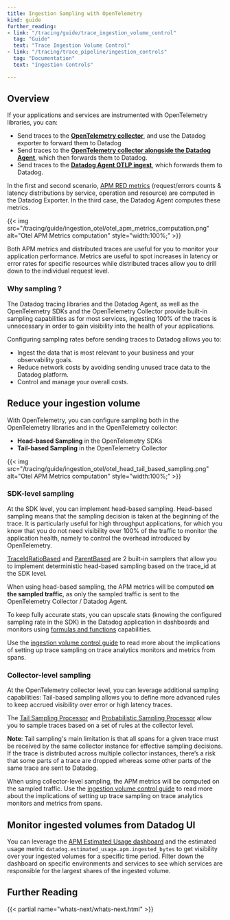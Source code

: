 ```yaml
---
title: Ingestion Sampling with OpenTelemetry
kind: guide
further_reading:
- link: "/tracing/guide/trace_ingestion_volume_control"
  tag: "Guide"
  text: "Trace Ingestion Volume Control"
- link: "/tracing/trace_pipeline/ingestion_controls"
  tag: "Documentation"
  text: "Ingestion Controls"

---
```


## Overview

If your applications and services are instrumented with OpenTelemetry libraries, you can: 
- Send traces to the **[OpenTelemetry collector][1]**, and use the Datadog exporter to forward them to Datadog
- Send traces to the **[OpenTelemetry collector alongside the Datadog Agent][2]**, which then forwards them to Datadog.
- Send traces to the **[Datadog Agent OTLP ingest][3]**, which forwards them to Datadog.

In the first and second scenario, [APM RED metrics][4] (request/errors counts & latency distributions by service, operation and resource) are computed in the Datadog Exporter. In the third case, the Datadog Agent computes these metrics.

{{< img src="/tracing/guide/ingestion_otel/otel_apm_metrics_computation.png" alt="Otel APM Metrics computation" style="width:100%;" >}}

Both APM metrics and distributed traces are useful for you to monitor your application performance. Metrics are useful to spot increases in latency or error rates for specific resources while distributed traces allow you to drill down to the individual request level.

### Why sampling ?

The Datadog tracing libraries and the Datadog Agent, as well as the OpenTelemetry SDKs and the OpenTelemetry Collector provide built-in sampling capabilities as for most services, ingesting 100% of the traces is unnecessary in order to gain visibility into the health of your applications. 

Configuring sampling rates before sending traces to Datadog allows you to: 
- Ingest the data that is most relevant to your business and your observability goals.
- Reduce network costs by avoiding sending unused trace data to the Datadog platform.
- Control and manage your overall costs.

## Reduce your ingestion volume

With OpenTelemetry, you can configure sampling both in the OpenTelemetry libraries and in the OpenTelemetry collector: 
- **Head-based Sampling** in the OpenTelemetry SDKs
- **Tail-based Sampling** in the OpenTelemetry Collector

{{< img src="/tracing/guide/ingestion_otel/otel_head_tail_based_sampling.png" alt="Otel APM Metrics computation" style="width:100%;" >}}

### SDK-level sampling

At the SDK level, you can implement head-based sampling. Head-based sampling means that the sampling decision is taken at the beginning of the trace. It is particularly useful for high throughput applications, for which you know that you do not need visibility over 100% of the traffic to monitor the application health, namely to control the overhead introduced by OpenTelemetry.

[TraceIdRatioBased][5] and [ParentBased][6] are 2 built-in samplers that allow you to implement deterministic head-based sampling based on the trace_id at the SDK level.

When using head-based sampling, the APM metrics will be computed **on the sampled traffic**, as only the sampled traffic is sent to the OpenTelemetry Collector / Datadog Agent.

To keep fully accurate stats, you can upscale stats (knowing the configured sampling rate in the SDK) in the Datadog application in dashboards and monitors using [formulas and functions][7] capabilities.

Use the [ingestion volume control guide][8] to read more about the implications of setting up trace sampling on trace analytics monitors and metrics from spans.

### Collector-level sampling

At the OpenTelemetry collector level, you can leverage additional sampling capabilities: Tail-based sampling allows you to define more advanced rules to keep accrued visibility over error or high latency traces.

The [Tail Sampling Processor][9] and [Probabilistic Sampling Processor][10] allow you to sample traces based on a set of rules at the collector level.

**Note**: Tail sampling's main limitation is that all spans for a given trace must be received by the same collector instance for effective sampling decisions. If the trace is distributed across multiple collector instances, there’s a risk that some parts of a trace are dropped whereas some other parts of the same trace are sent to Datadog.

When using collector-level sampling, the APM metrics will be computed on the sampled traffic. Use the [ingestion volume control guide][11] to read more about the implications of setting up trace sampling on trace analytics monitors and metrics from spans.

## Monitor ingested volumes from Datadog UI

You can leverage the [APM Estimated Usage dashboard][12] and the estimated usage metric `datadog.estimated_usage.apm.ingested_bytes` to get visibility over your ingested volumes for a specific time period. Filter down the dashboard on specific environments and services to see which services are responsible for the largest shares of the ingested volume.


## Further Reading

{{< partial name="whats-next/whats-next.html" >}}

[1]: /tracing/trace_collection/open_standards/otel_collector_datadog_exporter
[2]: /tracing/trace_collection/open_standards/otel_collector_datadog_exporter#alongside-the-datadog-agent
[3]: /tracing/trace_collection/open_standards/otlp_ingest_in_the_agent
[4]: /tracing/metrics/metrics_namespace/
[5]: https://github.com/open-telemetry/opentelemetry-specification/blob/main/specification/trace/sdk.md#traceidratiobased
[6]: https://github.com/open-telemetry/opentelemetry-specification/blob/main/specification/trace/sdk.md#parentbased
[7]: /dashboards/functions/#add-a-function
[8]: /tracing/guide/trace_ingestion_volume_control/#effects-of-reducing-trace-ingestion-volume
[9]: https://github.com/open-telemetry/opentelemetry-collector-contrib/blob/main/processor/tailsamplingprocessor/README.md
[10]: https://github.com/open-telemetry/opentelemetry-collector-contrib/blob/main/processor/probabilisticsamplerprocessor/README.md
[11]: /tracing/guide/trace_ingestion_volume_control/#effects-of-reducing-trace-ingestion-volume
[12]: https://app.datadoghq.com/dash/integration/apm_estimated_usage